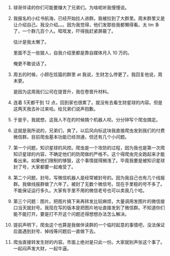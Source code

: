 1. 球哥伴读的你们可能要赚大了兄弟们。为啥呢听我慢慢说。

2. 我报名的小红书航海，已经开始拉人进群。我被拉到了大群里。周末群里又是让介绍自己。我没介绍。。。因为我觉得，他们发那些我都懒得看。太 tm 多了，一个群几百个人。哐哐发，吓得我赶紧屏蔽了。

   估计是我太懒了。

   里面不乏一些狠人，自我介绍里都是靠自媒体月入 10 万的。

   俺更不敢说话了。

3. 周五的时候，小顾在炫猿的群里 at 我说，生财怎么停更了。我回复他说，周末更。

   是因为这周我们公司在提晋升，我在卷晋升材料。

4. 连着 5天都干到 12 点，回到家也很累了。就没有去看生财星球的内容。但是这两天我去补过来哈。给兄弟们说声抱歉。

5. 于是乎，我就想，这我人不在的时候搞个机器人呗。分分钟写个爬虫搞定。

6. 这就是我所说的，兄弟们，爽了。以后风向标这块我直接爬虫发到我们的付费微信群。目前爬虫基本功能已经测通，但还有几个小问题。

7. 第一个问题，知识星球的风控。爬虫是一个攻防的过程，因为我也是第一次爬知识星球的内容，不确定他们的防爬做的严格不。这个得爬虫完全跑起来才能看出来。如果他们限制的够狠，这个事情就得搁浅了。毕竟我要是被知识星球封了号，大家都要一起难受了。

8. 第二个问题，封号。写微信机器人是经常被封号的。因为我自己也有几个线报群。我做线报群做了六年了。被封了无数个微信号。现在手里稳的号不多了。不能保证运行多久。大家有手里不用的微信老号也可以卖我几个哈。

9. 第三个问题：图片。把图片搞下来再转发比较麻烦，大量调用发图片的微信接口当天就封号。我现在写的版本是把图片地址直接发到了微信群。不知道你们能不能打开。要是打不开这个问题还得想想办法怎么解决。

10. 提前声明下，爬虫这个也算是我做伴读群的一个临时起意的事情吧，没法保证后面遇到封号、掉线等问题后一直做下去。

11. 爬虫直接转发生财的内容。市面上绝对是只此一份。大家就别声张这个事了。一起闷声发大财，一起牛逼。